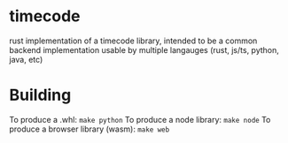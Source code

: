 # timecode
rust implementation of a timecode library, intended to be a common backend implementation usable by multiple langauges (rust, js/ts, python, java, etc)

# Building
To produce a .whl: `make python`
To produce a node library: `make node`
To produce a browser library (wasm): `make web`
